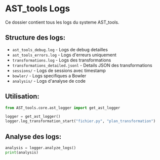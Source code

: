 # AST_tools Logs

Ce dossier contient tous les logs du systeme AST_tools.

## Structure des logs:
- `ast_tools_debug.log` - Logs de debug detailles
- `ast_tools_errors.log` - Logs d'erreurs uniquement  
- `transformations.log` - Logs des transformations
- `transformations_detailed.jsonl` - Details JSON des transformations
- `sessions/` - Logs de sessions avec timestamp
- `bowler/` - Logs specifiques a Bowler
- `analysis/` - Logs d'analyse de code

## Utilisation:
```python
from AST_tools.core.ast_logger import get_ast_logger

logger = get_ast_logger()
logger.log_transformation_start("fichier.py", "plan_transformation")
```

## Analyse des logs:
```python
analysis = logger.analyze_logs()
print(analysis)
```
